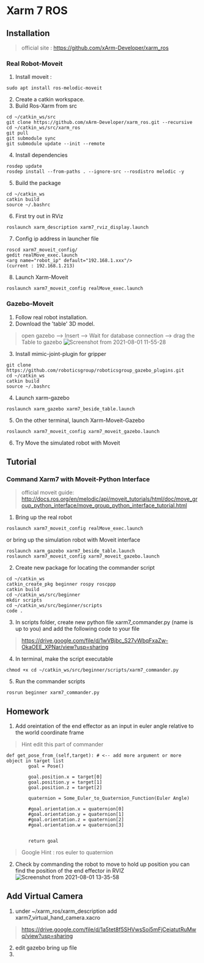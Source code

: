 # Xarm 7 ROS

## Installation
> official site : https://github.com/xArm-Developer/xarm_ros

### Real Robot-Moveit
1. Install moveit : 
```
sudo apt install ros-melodic-moveit
```
2. Create a catkin workspace.
3. Build Ros-Xarm from src
```
cd ~/catkin_ws/src
git clone https://github.com/xArm-Developer/xarm_ros.git --recursive
cd ~/catkin_ws/src/xarm_ros
git pull
git submodule sync
git submodule update --init --remote
```
4. Install dependencies
```
rosdep update
rosdep install --from-paths . --ignore-src --rosdistro melodic -y
```
5. Build the package
```
cd ~/catkin_ws
catkin build
source ~/.bashrc
```
6. First try out in RViz
```
roslaunch xarm_description xarm7_rviz_display.launch
```
7. Config ip address in launcher file
```
roscd xarm7_moveit_config/
gedit realMove_exec.launch
<arg name="robot_ip" default="192.168.1.xxx"/> 
(current : 192.168.1.213)
```
8. Launch Xarm-Moveit
```
roslaunch xarm7_moveit_config realMove_exec.launch
```

### Gazebo-Moveit
1. Follow real robot installation.
2. Download the 'table' 3D model.
> open gazebo --> Insert --> Wait for database connection --> drag the Table to gazebo
> ![Screenshot from 2021-08-01 11-55-28](https://user-images.githubusercontent.com/47204875/127757600-ddbb33b2-254c-4464-9828-f51cee5e022c.png)



3. Install mimic-joint-plugin for gripper
```
git clone https://github.com/roboticsgroup/roboticsgroup_gazebo_plugins.git
cd ~/catkin_ws
catkin build
source ~/.bashrc
```

4. Launch xarm-gazebo
```
roslaunch xarm_gazebo xarm7_beside_table.launch 
```
5. On the other terminal, launch Xarm-Moveit-Gazebo 
```
roslaunch xarm7_moveit_config xarm7_moveit_gazebo.launch
```
6. Try Move the simulated robot with Moveit


## Tutorial

### Command Xarm7 with Moveit-Python Interface
> official moveit guide: 
> http://docs.ros.org/en/melodic/api/moveit_tutorials/html/doc/move_group_python_interface/move_group_python_interface_tutorial.html

1. Bring up the real robot
```
roslaunch xarm7_moveit_config realMove_exec.launch
```
or bring up the simulation robot with Moveit interface
```
roslaunch xarm_gazebo xarm7_beside_table.launch
roslaunch xarm7_moveit_config xarm7_moveit_gazebo.launch

```
2. Create new package for locating the commander script
```
cd ~/catkin_ws
catkin_create_pkg beginner rospy roscppp
catkin build
cd ~/catkin_ws/src/beginner
mkdir scripts
cd ~/catkin_ws/src/beginner/scripts
code .
```
3. In scripts folder, create new python file xarm7_commander.py (name is up to you) and add the following code to your file
> https://drive.google.com/file/d/1wVBjbc_S27vWbqFxaZw-OkaOEE_XPNar/view?usp=sharing

4. In terminal, make the script executable
```
chmod +x cd ~/catkin_ws/src/beginner/scripts/xarm7_commander.py
```
5. Run the commander scripts
```
rosrun beginner xarm7_commander.py
```


## Homework

1. Add oreintation of the end effector as an input in euler angle relative to the world coordinate frame
> Hint edit this part of commander
```
def get_pose_from_(self,target): # <-- add more argument or more object in target list
        goal = Pose()

        goal.position.x = target[0]
        goal.position.y = target[1]
        goal.position.z = target[2]
        
        quaternion = Some_Euler_to_Quaternion_Function(Euler Angle)
        
        #goal.orientation.x = quaternion[0] 
        #goal.orientation.y = quaternion[1]
        #goal.orientation.z = quaternion[2]
        #goal.orientation.w = quaternion[3]
        
        
        return goal
```

> Google Hint : ros euler to quaternion

2. Check by commanding the robot to move to hold up position you can find the position of the end effector in RVIZ
![Screenshot from 2021-08-01 13-35-58](https://user-images.githubusercontent.com/47204875/127759470-efde3965-d54a-48b5-a471-60f7d11b8afb.png)



## Add Virtual Camera

1. under ~/xarm_ros/xarm_description add xarm7_virtual_hand_camera.xacro
> https://drive.google.com/file/d/1a5tet8f5SHVwsSoi5mFjCeiatutRuMwq/view?usp=sharing

2. edit gazebo bring up file 
3. 
